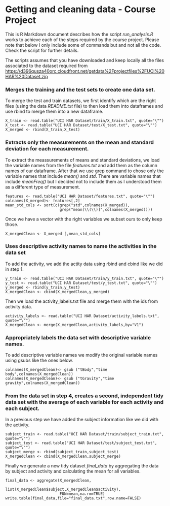 Getting and cleaning data - Course Project
========================================================

This is R Markdown document describes how the script *run_analysis.R* works to 
achieve each of the steps required by the course project. Please note that below I only include some of commands but and not all the code. Check the script for further details.

The scripts assumes that you have downloaded and keep locally all the files associated to the dataset required from https://d396qusza40orc.cloudfront.net/getdata%2Fprojectfiles%2FUCI%20HAR%20Dataset.zip

### Merges the training and the test sets to create one data set.

To merge the test and train datasets, we first  identify which are the right files (using the data *README.txt* file) to then load them into dataframes and use rbind to merge them into a new dataframe.

```{r}
X_train <- read.table("UCI HAR Dataset/train/X_train.txt", quote="\"")
X_test <- read.table("UCI HAR Dataset/test/X_test.txt", quote="\"")
X_merged <- rbind(X_train,X_test)
```
### Extracts only the measurements on the mean and standard deviation for each measurement.
To extract the meassurements of means and standard deviations, we load the variable names from the file *features.txt* and add them as the column names of our dataframe. After that we use grep command to chose only the variable names that include *mean()* and *std*. There are variable names that include *meanFreq()* but I decided not to include them as I understood them as a different type of measurement. 

```{r}
features <- read.table("UCI HAR Dataset/features.txt", quote="\"")
colnames(X_merged)<- features[,2]
mean_std_cols <- sort(c(grep("std",colnames(X_merged)),
                        grep("mean[\\(\\)]",colnames(X_merged))))
```
Once we have a vector with the right variables we subset ours to only keep those.

```{r}
X_mergedClean <- X_merged [,mean_std_cols]
```

### Uses descriptive activity names to name the activities in the data set
To add the activity, we add the actity data using rbind and cbind like we did in step 1.

```{r}
y_train <- read.table("UCI HAR Dataset/train/y_train.txt", quote="\"")
y_test <- read.table("UCI HAR Dataset/test/y_test.txt", quote="\"")
y_merged <- rbind(y_train,y_test)
X_mergedClean <- cbind(X_mergedClean,y_merged)
```

Then we load the activity_labels.txt file and merge them with the ids from activity data.

```{r}
activity_labels <- read.table("UCI HAR Dataset/activity_labels.txt", quote="\"")
X_mergedClean <- merge(X_mergedClean,activity_labels,by="V1")
```

### Appropriately labels the data set with descriptive variable names. 
To add descriptive variable names we modify the original variable names using gsubs like the ones below.

```{r}
colnames(X_mergedClean)<- gsub ("tBody","time body",colnames(X_mergedClean))
colnames(X_mergedClean)<- gsub ("tGravity","time gravity",colnames(X_mergedClean))
```
### From the data set in step 4, creates a second, independent tidy data set with the average of each variable for each activity and each subject.

In a previous step we have added the subject information like we did with the activity.

```{r}
subject_train <- read.table("UCI HAR Dataset/train/subject_train.txt", quote="\"")
subject_test <- read.table("UCI HAR Dataset/test/subject_test.txt", quote="\"")
subject_merge <- rbind(subject_train,subject_test)
X_mergedClean <- cbind(X_mergedClean,subject_merge)

```
Finally we generate a new tidy dataset *final_data* by aggregating the data by subject and activity and calculating the mean for all variables.


```{r}
final_data <- aggregate(X_mergedClean,
                        list(X_mergedClean$subject,X_mergedClean$activity),
                        FUN=mean,na.rm=TRUE)
write.table(final_data,file="final_data.txt",row.name=FALSE)
```
